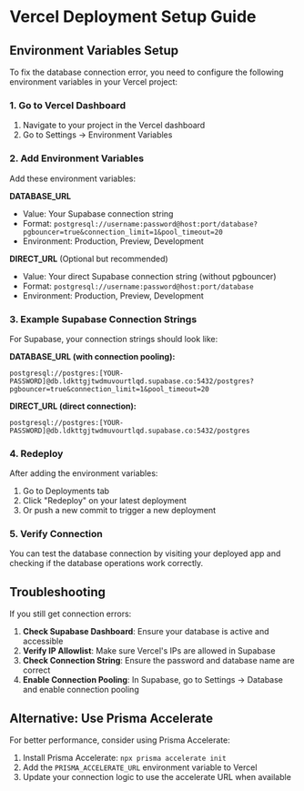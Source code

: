 # Vercel Deployment Setup Guide

## Environment Variables Setup

To fix the database connection error, you need to configure the following environment variables in your Vercel project:

### 1. Go to Vercel Dashboard
1. Navigate to your project in the Vercel dashboard
2. Go to Settings → Environment Variables

### 2. Add Environment Variables

Add these environment variables:

**DATABASE_URL**
- Value: Your Supabase connection string
- Format: `postgresql://username:password@host:port/database?pgbouncer=true&connection_limit=1&pool_timeout=20`
- Environment: Production, Preview, Development

**DIRECT_URL** (Optional but recommended)
- Value: Your direct Supabase connection string (without pgbouncer)
- Format: `postgresql://username:password@host:port/database`
- Environment: Production, Preview, Development

### 3. Example Supabase Connection Strings

For Supabase, your connection strings should look like:

**DATABASE_URL (with connection pooling):**
```
postgresql://postgres:[YOUR-PASSWORD]@db.ldkttgjtwdmuvourtlqd.supabase.co:5432/postgres?pgbouncer=true&connection_limit=1&pool_timeout=20
```

**DIRECT_URL (direct connection):**
```
postgresql://postgres:[YOUR-PASSWORD]@db.ldkttgjtwdmuvourtlqd.supabase.co:5432/postgres
```

### 4. Redeploy
After adding the environment variables:
1. Go to Deployments tab
2. Click "Redeploy" on your latest deployment
3. Or push a new commit to trigger a new deployment

### 5. Verify Connection
You can test the database connection by visiting your deployed app and checking if the database operations work correctly.

## Troubleshooting

If you still get connection errors:

1. **Check Supabase Dashboard**: Ensure your database is active and accessible
2. **Verify IP Allowlist**: Make sure Vercel's IPs are allowed in Supabase
3. **Check Connection String**: Ensure the password and database name are correct
4. **Enable Connection Pooling**: In Supabase, go to Settings → Database and enable connection pooling

## Alternative: Use Prisma Accelerate

For better performance, consider using Prisma Accelerate:

1. Install Prisma Accelerate: `npx prisma accelerate init`
2. Add the `PRISMA_ACCELERATE_URL` environment variable to Vercel
3. Update your connection logic to use the accelerate URL when available 